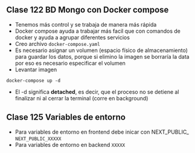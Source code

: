 ## Clase 122 BD Mongo con Docker compose

- Tenemos más control y se trabaja de manera más rápida
- Docker compose ayuda a trabajar más facil que con comandos de docker y ayuda a agrupar diferentes servicios
- Creo archivo `docker-compose.yaml`
- Es necesario asignar un volumen (espacio físico de almacenamiento) para guardar los datos, porque si elimino la imagen se borraría la data por eso es necesario especificar el volumen
- Levantar imagen

```
docker-compose up -d
```

- El -d significa **detached**, es decir, que el proceso no se detiene al finalizar ni al cerrar la terminal (corre en background)

## Clase 125 Variables de entorno

- Para variables de entorno en frontend debe inicar con NEXT_PUBLIC_ `NEXT_PUBLIC_XXXXX`
- Para variables de entorno en backend `XXXXX`
